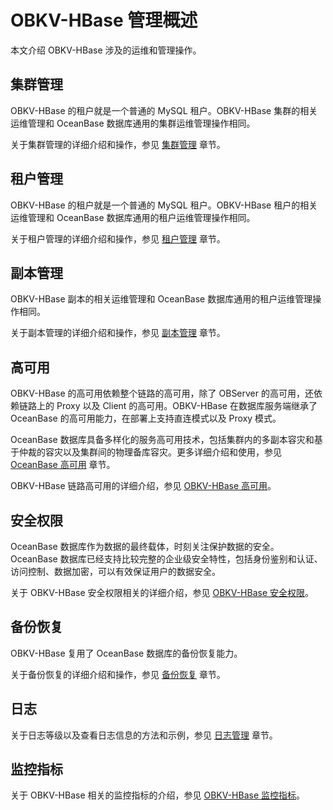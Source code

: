 # OBKV-HBase 管理概述

本文介绍 OBKV-HBase 涉及的运维和管理操作。

## 集群管理

OBKV-HBase 的租户就是一个普通的 MySQL 租户。OBKV-HBase 集群的相关运维管理和 OceanBase 数据库通用的集群运维管理操作相同。

关于集群管理的详细介绍和操作，参见 [集群管理](../../../600.manage/100.cluster-management/100.cluster-management-overview.md) 章节。

## 租户管理

OBKV-HBase 的租户就是一个普通的 MySQL 租户。OBKV-HBase 租户的相关运维管理和 OceanBase 数据库通用的租户运维管理操作相同。

关于租户管理的详细介绍和操作，参见 [租户管理](../../../600.manage/200.tenant-management/100.tenant-introduction.md) 章节。

## 副本管理

OBKV-HBase 副本的相关运维管理和 OceanBase 数据库通用的租户运维管理操作相同。

关于副本管理的详细介绍和操作，参见 [副本管理](../../../600.manage/300.replica-management/100.replica-introduction.md) 章节。

## 高可用

OBKV-HBase 的高可用依赖整个链路的高可用，除了 OBServer 的高可用，还依赖链路上的 Proxy 以及 Client 的高可用。OBKV-HBase 在数据库服务端继承了 OceanBase 的高可用能力，在部署上支持直连模式以及 Proxy 模式。

OceanBase 数据库具备多样化的服务高可用技术，包括集群内的多副本容灾和基于仲裁的容灾以及集群间的物理备库容灾。更多详细介绍和使用，参见 [OceanBase 高可用](../../../600.manage/400.high-availability/100.disaster-recovery-management-overview.md) 章节。

OBKV-HBase 链路高可用的详细介绍，参见 [OBKV-HBase 高可用](../300.obkv-hbase-manage/50.obkv-hbase-high-availability.md)。

## 安全权限

OceanBase 数据库作为数据的最终载体，时刻关注保护数据的安全。OceanBase 数据库已经支持比较完整的企业级安全特性，包括身份鉴别和认证、访问控制、数据加密，可以有效保证用户的数据安全。

关于 OBKV-HBase 安全权限相关的详细介绍，参见 [OBKV-HBase 安全权限](../300.obkv-hbase-manage/100.obkv-hbase-security.md)。

## 备份恢复

OBKV-HBase 复用了 OceanBase 数据库的备份恢复能力。

关于备份恢复的详细介绍和操作，参见 [备份恢复](../../../600.manage/600.backup-and-recovery/100.overview-of-physical-backup-and-recovery.md) 章节。

## 日志

关于日志等级以及查看日志信息的方法和示例，参见 [日志管理](../../../600.manage/800.logging/100.logging-overview.md) 章节。

## 监控指标

关于 OBKV-HBase 相关的监控指标的介绍，参见 [OBKV-HBase 监控指标](../../../650.obkv/200.obkv-hbase/300.obkv-hbase-manage/200.obkv-hbase-monitor-items.md)。